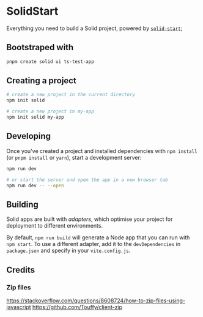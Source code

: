# SolidStart

Everything you need to build a Solid project, powered by [`solid-start`](https://start.solidjs.com);

## Bootstraped with

```bash
pnpm create solid ui ts-test-app
```

## Creating a project

```bash
# create a new project in the current directory
npm init solid

# create a new project in my-app
npm init solid my-app
```

## Developing

Once you've created a project and installed dependencies with `npm install` (or `pnpm install` or `yarn`), start a development server:

```bash
npm run dev

# or start the server and open the app in a new browser tab
npm run dev -- --open
```

## Building

Solid apps are built with _adapters_, which optimise your project for deployment to different environments.

By default, `npm run build` will generate a Node app that you can run with `npm start`. To use a different adapter, add it to the `devDependencies` in `package.json` and specify in your `vite.config.js`.

## Credits

### Zip files

https://stackoverflow.com/questions/8608724/how-to-zip-files-using-javascript
https://github.com/Touffy/client-zip

